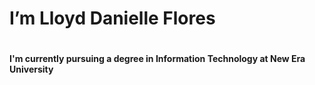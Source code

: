 <h1>I’m Lloyd Danielle Flores<h1/>
<h4>I'm currently pursuing a degree in Information Technology at New Era University<h4/>



